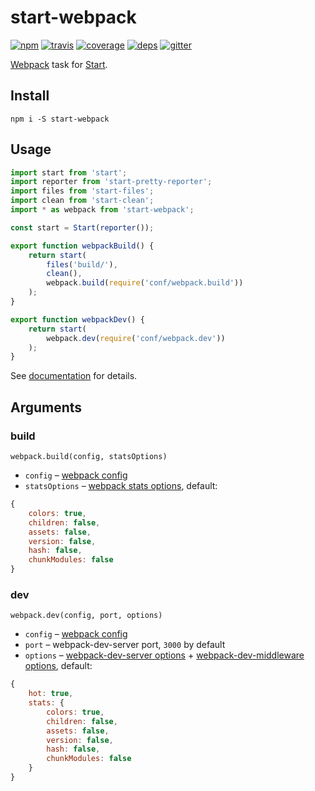 # start-webpack

[![npm](https://img.shields.io/npm/v/start-webpack.svg?style=flat-square)](https://www.npmjs.com/package/start-webpack)
[![travis](http://img.shields.io/travis/start-runner/webpack.svg?style=flat-square)](https://travis-ci.org/start-runner/webpack)
[![coverage](https://img.shields.io/codecov/c/github/start-runner/webpack.svg?style=flat-square)](https://codecov.io/github/start-runner/webpack)
[![deps](https://img.shields.io/gemnasium/start-runner/webpack.svg?style=flat-square)](https://gemnasium.com/start-runner/webpack)
[![gitter](https://img.shields.io/badge/gitter-join_chat_%E2%86%92-00d06f.svg?style=flat-square)](https://gitter.im/start-runner/start)

[Webpack](https://webpack.github.io/) task for [Start](https://github.com/start-runner/start).

## Install

```
npm i -S start-webpack
```

## Usage

```js
import start from 'start';
import reporter from 'start-pretty-reporter';
import files from 'start-files';
import clean from 'start-clean';
import * as webpack from 'start-webpack';

const start = Start(reporter());

export function webpackBuild() {
    return start(
        files('build/'),
        clean(),
        webpack.build(require('conf/webpack.build'))
    );
}

export function webpackDev() {
    return start(
        webpack.dev(require('conf/webpack.dev'))
    );
}
```

See [documentation](https://github.com/start-runner/start#readme) for details.

## Arguments

### build

`webpack.build(config, statsOptions)`

* `config` – [webpack config](https://webpack.github.io/docs/configuration.html)
* `statsOptions` – [webpack stats options](https://webpack.github.io/docs/node.js-api.html#stats), default:

```js
{
    colors: true,
    children: false,
    assets: false,
    version: false,
    hash: false,
    chunkModules: false
}
```

### dev

`webpack.dev(config, port, options)`

* `config` – [webpack config](https://webpack.github.io/docs/configuration.html)
* `port` – webpack-dev-server port, `3000` by default
* `options` – [webpack-dev-server options](https://webpack.github.io/docs/webpack-dev-server.html#api) + [webpack-dev-middleware options](https://webpack.github.io/docs/webpack-dev-middleware.html), default:

```js
{
    hot: true,
    stats: {
        colors: true,
        children: false,
        assets: false,
        version: false,
        hash: false,
        chunkModules: false
    }
}
```
